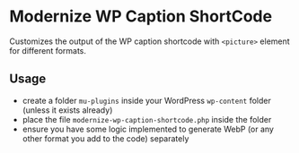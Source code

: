 # Modernize WP Caption ShortCode
Customizes the output of the WP caption shortcode with `<picture>` element for different formats.

## Usage
- create a folder `mu-plugins` inside your WordPress `wp-content` folder (unless it exists already)
- place the file `modernize-wp-caption-shortcode.php` inside the folder
- ensure you have some logic implemented to generate WebP (or any other format you add to the code) separately
